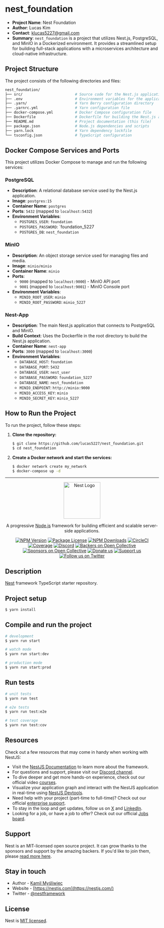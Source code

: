 # nest_foundation

- **Project Name**: Nest Foundation
- **Author**: Lucas Kim
- **Contact**: [klucas5227@gmail.com](mailto:klucas5227@gmail.com)
- **Summary**: `nest_foundation` is a project that utilizes Nest.js, PostgreSQL, and MinIO in a Dockerized environment. It provides a streamlined setup for building full-stack applications with a microservices architecture and cloud-native infrastructure.

## Project Structure

The project consists of the following directories and files:

```bash
nest_foundation/
├── src/                        # Source code for the Nest.js application
├── .env                        # Environment variables for the application
├── .yarn/                      # Yarn Berry configuration directory
├── .yarnrc.yml                 # Yarn configuration file
├── docker-compose.yml          # Docker Compose configuration file
├── Dockerfile                  # Dockerfile for building the Nest.js application
├── README.md                   # Project documentation (this file)
├── package.json                # Node.js dependencies and scripts
├── yarn.lock                   # Yarn dependency lockfile
└── tsconfig.json               # TypeScript configuration
```


## Docker Compose Services and Ports

This project utilizes Docker Compose to manage and run the following services:

### PostgreSQL
- **Description**: A relational database service used by the Nest.js application.
- **Image**: `postgres:15`
- **Container Name**: `postgres`
- **Ports**: `5432` (mapped to `localhost:5432`)
- **Environment Variables**:
    - `POSTGRES_USER`: `foundation`
    - `POSTGRES_PASSWORD`: `foundation_5227
    - `POSTGRES_DB`: `nest_foundation`

### MinIO
- **Description**: An object storage service used for managing files and media.
- **Image**: `minio/minio`
- **Container Name**: `minio`
- **Ports**:
    - `9000` (mapped to `localhost:9000`) - MinIO API port
    - `9001` (mapped to `localhost:9001`) - MinIO Console port
- **Environment Variables**:
    - `MINIO_ROOT_USER`: `minio`
    - `MINIO_ROOT_PASSWORD`: `minio_5227`

### Nest-App
- **Description**: The main Nest.js application that connects to PostgreSQL and MinIO.
- **Build Context**: Uses the Dockerfile in the root directory to build the Nest.js application.
- **Container Name**: `nest-app`
- **Ports**: `3000` (mapped to `localhost:3000`)
- **Environment Variables**:
    - `DATABASE_HOST`: `foundation`
    - `DATABASE_PORT`: `5432`
    - `DATABASE_USER`: `nest_user`
    - `DATABASE_PASSWORD`: `foundation_5227`
    - `DATABASE_NAME`: `nest_foundation`
    - `MINIO_ENDPOINT`: `http://minio:9000`
    - `MINIO_ACCESS_KEY`: `minio`
    - `MINIO_SECRET_KEY`: `minio_5227`

## How to Run the Project

To run the project, follow these steps:

1. **Clone the repository:**

   ```bash
   $ git clone https://github.com/lucas5227/nest_foundation.git
   $ cd nest_foundation
   ```
1. **Create a Docker network and start the services:**

   ```bash
   $ docker network create my_network
   $ docker-compose up -d
   ```



---
<p align="center">
  <a href="http://nestjs.com/" target="blank"><img src="https://nestjs.com/img/logo-small.svg" width="120" alt="Nest Logo" /></a>
</p>

[circleci-image]: https://img.shields.io/circleci/build/github/nestjs/nest/master?token=abc123def456
[circleci-url]: https://circleci.com/gh/nestjs/nest

  <p align="center">A progressive <a href="http://nodejs.org" target="_blank">Node.js</a> framework for building efficient and scalable server-side applications.</p>
    <p align="center">
<a href="https://www.npmjs.com/~nestjscore" target="_blank"><img src="https://img.shields.io/npm/v/@nestjs/core.svg" alt="NPM Version" /></a>
<a href="https://www.npmjs.com/~nestjscore" target="_blank"><img src="https://img.shields.io/npm/l/@nestjs/core.svg" alt="Package License" /></a>
<a href="https://www.npmjs.com/~nestjscore" target="_blank"><img src="https://img.shields.io/npm/dm/@nestjs/common.svg" alt="NPM Downloads" /></a>
<a href="https://circleci.com/gh/nestjs/nest" target="_blank"><img src="https://img.shields.io/circleci/build/github/nestjs/nest/master" alt="CircleCI" /></a>
<a href="https://coveralls.io/github/nestjs/nest?branch=master" target="_blank"><img src="https://coveralls.io/repos/github/nestjs/nest/badge.svg?branch=master#9" alt="Coverage" /></a>
<a href="https://discord.gg/G7Qnnhy" target="_blank"><img src="https://img.shields.io/badge/discord-online-brightgreen.svg" alt="Discord"/></a>
<a href="https://opencollective.com/nest#backer" target="_blank"><img src="https://opencollective.com/nest/backers/badge.svg" alt="Backers on Open Collective" /></a>
<a href="https://opencollective.com/nest#sponsor" target="_blank"><img src="https://opencollective.com/nest/sponsors/badge.svg" alt="Sponsors on Open Collective" /></a>
  <a href="https://paypal.me/kamilmysliwiec" target="_blank"><img src="https://img.shields.io/badge/Donate-PayPal-ff3f59.svg" alt="Donate us"/></a>
    <a href="https://opencollective.com/nest#sponsor"  target="_blank"><img src="https://img.shields.io/badge/Support%20us-Open%20Collective-41B883.svg" alt="Support us"></a>
  <a href="https://twitter.com/nestframework" target="_blank"><img src="https://img.shields.io/twitter/follow/nestframework.svg?style=social&label=Follow" alt="Follow us on Twitter"></a>
</p>
  <!--[![Backers on Open Collective](https://opencollective.com/nest/backers/badge.svg)](https://opencollective.com/nest#backer)
  [![Sponsors on Open Collective](https://opencollective.com/nest/sponsors/badge.svg)](https://opencollective.com/nest#sponsor)-->

## Description

[Nest](https://github.com/nestjs/nest) framework TypeScript starter repository.

## Project setup

```bash
$ yarn install
```

## Compile and run the project

```bash
# development
$ yarn run start

# watch mode
$ yarn run start:dev

# production mode
$ yarn run start:prod
```

## Run tests

```bash
# unit tests
$ yarn run test

# e2e tests
$ yarn run test:e2e

# test coverage
$ yarn run test:cov
```

## Resources

Check out a few resources that may come in handy when working with NestJS:

- Visit the [NestJS Documentation](https://docs.nestjs.com) to learn more about the framework.
- For questions and support, please visit our [Discord channel](https://discord.gg/G7Qnnhy).
- To dive deeper and get more hands-on experience, check out our official video [courses](https://courses.nestjs.com/).
- Visualize your application graph and interact with the NestJS application in real-time using [NestJS Devtools](https://devtools.nestjs.com).
- Need help with your project (part-time to full-time)? Check out our official [enterprise support](https://enterprise.nestjs.com).
- To stay in the loop and get updates, follow us on [X](https://x.com/nestframework) and [LinkedIn](https://linkedin.com/company/nestjs).
- Looking for a job, or have a job to offer? Check out our official [Jobs board](https://jobs.nestjs.com).

## Support

Nest is an MIT-licensed open source project. It can grow thanks to the sponsors and support by the amazing backers. If you'd like to join them, please [read more here](https://docs.nestjs.com/support).

## Stay in touch

- Author - [Kamil Myśliwiec](https://twitter.com/kammysliwiec)
- Website - [https://nestjs.com](https://nestjs.com/)
- Twitter - [@nestframework](https://twitter.com/nestframework)

## License

Nest is [MIT licensed](https://github.com/nestjs/nest/blob/master/LICENSE).
